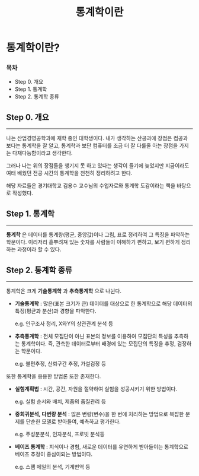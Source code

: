 ﻿---  
title:  "통계학이란"  
  
categories:  
 - Statistics 
tags:  
 - Study, Statistics  
 
---
# 통계학이란?
### 목차

-  Step 0. 개요
-  Step 1. 통계학
-  Step 2. 통계학 종류

## Step 0. 개요
----

나는 산업경영공학과에 재학 중인 대학생이다. 내가 생각하는 산공과에 장점은 컴공과 보다는 통계학을 잘 알고, 통계학과 보단 컴퓨터를 조금 더 잘 다룰줄 아는 장점을 가지는 다재다능함이라고 생각한다.

그러나 나는 위의 장점들을  챙기지 못 하고 있다는 생각이 들기에 늦었지만 지금이라도 여태 배웠던 전공 시간의 통계학을 천천히 정리하려고 한다.

해당 자료들은 경기대학교 김용수 교수님의 수업자료와 통계학 도감이라는 책을 바탕으로 작성했다.

## Step 1. 통계학
----

**통계학** 은 데이터를 통계량(평균, 중앙값)이나 그림, 표로 정리하여 그 특징을 파악하는 학문이다. 이리저리 흩뿌려져 있는 숫자를 사람들이 이해하기 편하고, 보기 편하게 정리하는 과정이라 할 수 있다.

## Step 2. 통계학 종류
---

통계학은 크게 **기술통계학** 과 **추측통계학** 으로 나뉜다. 

- **기술통계학** : 많은(표본 크기가 큰) 데이터를 대상으로 한 통계학으로 해당 데이터의 특징(평균과 분산)과 경향을 파악한다. 

    e.g. 인구조사 정리, X와Y의 상관관계 분석 등

- **추측통계학** : 전체 모집단이 아닌 표본의 정보를 이용하여 모집단의 특성을 추측하는 통계학이다. 즉, 관측한 데이터로부터 배경에 있는 모집단의 특징을 추정, 검정하는 학문이다.

    e.g. 불편추정, 신뢰구간 추정, 가설검정 등

또한 통계학을 응용한 방법론 또한 존재한다.

- **실험계획법** : 시간, 공간, 자원을 절약하여 실험을 성공시키기 위한 방법이다. 

	e.g. 실험 순서와 배치, 제품의 품질관리 등

- **중회귀분석, 다변량 분석** : 많은 변량(변수)을 한 번에 처리하는 방법으로 복잡한 문제를 단순한 모델로 받아들여, 예측하고 평가한다. 

	e.g. 주성분분석, 인자분석, 프로빗 분석등

- **베이즈 통계학** : 지식이나 경험, 새로운 데이터를 유연하게 받아들이는 통계학으로 베이즈 추정이 중심이되는 방법이다.

	e.g. 스팸 메일의 분석, 기계번역 등



